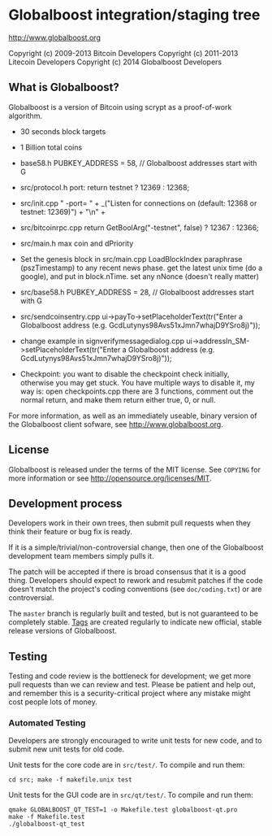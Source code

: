 Globalboost integration/staging tree
================================

http://www.globalboost.org

Copyright (c) 2009-2013 Bitcoin Developers
Copyright (c) 2011-2013 Litecoin Developers
Copyright (c) 2014 Globalboost Developers

What is Globalboost?
----------------

Globalboost is a version of Bitcoin using scrypt as a proof-of-work algorithm.
 - 30 seconds block targets
 - 1 Billion total coins
 
 - base58.h PUBKEY_ADDRESS = 58, // Globalboost addresses start with G
  - src/protocol.h port: return testnet ? 12369 : 12368; 
 - src/init.cpp " -port=<port>           " + _("Listen for connections on <port> (default: 12368 or testnet: 12369)") + "\n" +
 - src/bitcoinrpc.cpp    return GetBoolArg("-testnet", false) ? 12367 : 12366;
 - src/main.h max coin and dPriority
 - Set the genesis block in src/main.cpp LoadBlockIndex paraphrase (pszTimestamp) to any recent news phase. get the latest unix time (do a google), and put in block.nTime. set any nNonce (doesn't really matter)
 - src/base58.h PUBKEY_ADDRESS = 28, // Globalboost addresses start with G
 - src/sendcoinsentry.cpp     ui->payTo->setPlaceholderText(tr("Enter a Globalboost address (e.g. GcdLutynys98Avs51xJmn7whajD9YSro8j)"));
 - change example in signverifymessagedialog.cpp     ui->addressIn_SM->setPlaceholderText(tr("Enter a Globalboost address (e.g. GcdLutynys98Avs51xJmn7whajD9YSro8j)"));
 - Checkpoint: you want to disable the checkpoint check initially, otherwise you may get stuck. You have multiple ways to disable it, my way is: open checkpoints.cpp there are 3 functions, comment out the normal return, and make them return either true, 0, or null.


For more information, as well as an immediately useable, binary version of
the Globalboost client sofware, see http://www.globalboost.org.

License
-------

Globalboost is released under the terms of the MIT license. See `COPYING` for more
information or see http://opensource.org/licenses/MIT.

Development process
-------------------

Developers work in their own trees, then submit pull requests when they think
their feature or bug fix is ready.

If it is a simple/trivial/non-controversial change, then one of the Globalboost
development team members simply pulls it.

The patch will be accepted if there is broad consensus that it is a good thing.
Developers should expect to rework and resubmit patches if the code doesn't
match the project's coding conventions (see `doc/coding.txt`) or are
controversial.

The `master` branch is regularly built and tested, but is not guaranteed to be
completely stable. [Tags](https://github.com/GlobalBoost/GlobalBoost/tags) are created
regularly to indicate new official, stable release versions of Globalboost.

Testing
-------

Testing and code review is the bottleneck for development; we get more pull
requests than we can review and test. Please be patient and help out, and
remember this is a security-critical project where any mistake might cost people
lots of money.

### Automated Testing

Developers are strongly encouraged to write unit tests for new code, and to
submit new unit tests for old code.

Unit tests for the core code are in `src/test/`. To compile and run them:

    cd src; make -f makefile.unix test

Unit tests for the GUI code are in `src/qt/test/`. To compile and run them:

    qmake GLOBALBOOST_QT_TEST=1 -o Makefile.test globalboost-qt.pro
    make -f Makefile.test
    ./globalboost-qt_test

